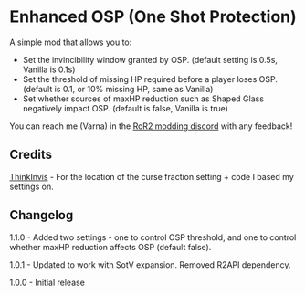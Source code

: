 # Enhanced OSP (One Shot Protection)

A simple mod that allows you to:

- Set the invincibility window granted by OSP. (default setting is 0.5s, Vanilla is 0.1s)
- Set the threshold of missing HP required before a player loses OSP. (default is 0.1, or 10% missing HP, same as Vanilla)
- Set whether sources of maxHP reduction such as Shaped Glass negatively impact OSP. (default is false, Vanilla is true)

You can reach me (Varna) in the [RoR2 modding discord](https://discord.gg/5MbXZvd) with any feedback!

## Credits

[ThinkInvis](https://github.com/ThinkInvis/RoR2-TinkersSatchel) - For the location of the curse fraction setting + code I based my settings on.

## Changelog

1.1.0 - Added two settings - one to control OSP threshold, and one to control whether maxHP reduction affects OSP (default false).

1.0.1 - Updated to work with SotV expansion. Removed R2API dependency.

1.0.0 - Initial release